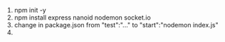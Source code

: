 1. npm init -y
2. npm install express nanoid nodemon socket.io
3. change in package.json from "test":"..." to "start":"nodemon index.js"
4.
